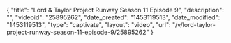 {
    "title": "Lord & Taylor Project Runway Season 11 Episode 9",
    "description": "",
    "videoid": "25895262",
    "date_created": "1453119513",
    "date_modified": "1453119513",
    "type": "captivate",
    "layout": "video",
    "url": "\/v\/lord-taylor-project-runway-season-11-episode-9\/25895262"
}